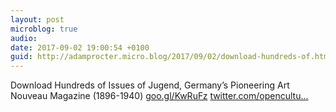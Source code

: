 ```yaml
---
layout: post
microblog: true
audio: 
date: 2017-09-02 19:00:54 +0100
guid: http://adamprocter.micro.blog/2017/09/02/download-hundreds-of.html
---
```

Download Hundreds of Issues of Jugend, Germany’s Pioneering Art Nouveau Magazine (1896-1940) [goo.gl/KwRuFz](https://goo.gl/KwRuFz) [twitter.com/opencultu...](https://twitter.com/openculture/status/903655047879200768/photo/1)
